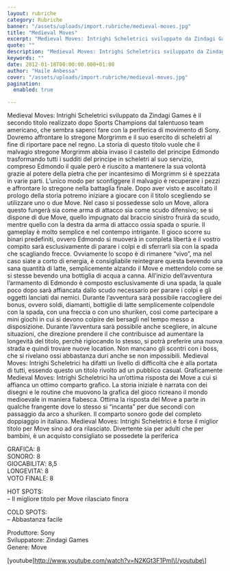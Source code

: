 ```yaml
---
layout: rubriche
category: Rubriche
banner: "/assets/uploads/import.rubriche/medieval-moves.jpg"
title: "Medieval Moves"
excerpt: "Medieval Moves: Intrighi Scheletrici sviluppato da Zindagi Games è il secondo titolo realizzato dopo Sports Champions dal talentuoso team americano, che sembra saperci fare con la periferica di movimento di Sony. Dovremo affrontare lo stregone Morgrimm e il suo esercito di scheletri al fine di riportare pace nel regno. La storia di questo titolo vuole [&hellip"
quote: ""
description: "Medieval Moves: Intrighi Scheletrici sviluppato da Zindagi Games è il secondo titolo realizzato dopo Sports Champions dal talentuoso team americano, che sembra saperci fare con la periferica di movimento di Sony. Dovremo affrontare lo stregone Morgrimm e il suo esercito di scheletri al fine di riportare pace nel regno. La storia di questo titolo vuole [&hellip"
keywords: ""
date: 2012-01-18T00:00:00.000+01:00
author: "Haile Anbessa"
cover: "/assets/uploads/import.rubriche/medieval-moves.jpg"
pagination:
  enabled: true

---
```


Medieval Moves: Intrighi Scheletrici sviluppato da Zindagi Games è il secondo titolo realizzato dopo Sports Champions dal talentuoso team americano, che sembra saperci fare con la periferica di movimento di Sony. Dovremo affrontare lo stregone Morgrimm e il suo esercito di scheletri al fine di riportare pace nel regno. La storia di questo titolo vuole che il malvagio stregone Morgrimm abbia invaso il castello del principe Edmondo trasformando tutti i sudditi del principe in scheletri al suo servizio, compreso Edmondo il quale però è riuscito a mantenere la sua volontà grazie al potere della pietra che per incantesimo di Morgrimm si è spezzata in varie parti. L’unico modo per sconfiggere il malvagio è recuperare i pezzi e affrontare lo stregone nella battaglia finale. Dopo aver visto e ascoltato il prologo della storia potremo iniziare a giocare con il titolo scegliendo se utilizzare uno o due Move. Nel caso si possedesse solo un Move, allora questo fungerà sia come arma di attacco sia come scudo difensivo; se si dispone di due Move, quello impugnato dal braccio sinistro fruirà da scudo, mentre quello con la destra da arma di attacco ossia spada o spurie. Il gameplay è molto semplice e nel contempo intrigante. Il gioco scorre su binari predefiniti, ovvero Edmondo si muoverà in completa libertà e il vostro compito sarà esclusivamente di parare i colpi e di sferrarli sia con la spada che scagliando frecce. Ovviamente lo scopo è di rimanere “vivo”, ma nel caso siate a corto di energia, è consigliabile reintegrare questa bevendo una sana quantità di latte, semplicemente alzando il Move e mettendolo come se si stesse bevendo una bottiglia di acqua a canna. All’inizio dell’avventura l’armamento di Edmondo è composto esclusivamente di una spada, la quale poco dopo sarà affiancata dallo scudo necessario per parare i colpi e gli oggetti lanciati dai nemici. Durante l’avventura sarà possibile raccogliere dei bonus, ovvero soldi, diamanti, bottiglie di latte semplicemente colpendole con la spada, con una freccia o con uno shuriken, così come partecipare a mini giochi in cui si devono colpire dei bersagli nel tempo messo a disposizione. Durante l’avventura sarà possibile anche scegliere, in alcune situazioni, che direzione prendere il che contribuisce ad aumentare la longevità del titolo, perchè rigiocando lo stesso, si potrà preferire una nuova strada e quindi trovare nuove location. Non mancano gli scontri con i boss, che si rivelano ossi abbastanza duri anche se non impossibili. Medieval Moves: Intrighi Scheletrici ha difatti un livello di difficoltà che è alla portata di tutti, essendo questo un titolo rivolto ad un pubblico casual. Graficamente Medieval Moves: Intrighi Scheletrici ha un’ottima risposta dei Move a cui si affianca un ottimo comparto grafico. La storia iniziale è narrata con dei disegni e le routine che muovono la grafica del gioco ricreano il mondo medioevale in maniera fiabesca. Ottima la risposta del Move a parte in qualche frangente dove lo stesso si “incanta” per due secondi con passaggio da arco a shuriken. Il comparto sonoro gode del completo doppiaggio in italiano. Medieval Moves: Intrighi Scheletrici è forse il miglior titolo per Move sino ad ora rilasciato. Divertente sia per adulti che per bambini, è un acquisto consigliato se possedete la periferica

GRAFICA: 8  
SONORO: 8  
GIOCABILITA’: 8,5  
LONGEVITA’: 8  
VOTO FINALE: 8

HOT SPOTS:  
– Il migliore titolo per Move rilasciato finora

COLD SPOTS:  
– Abbastanza facile

Produttore: Sony  
Sviluppatore: Zindagi Games  
Genere: Move

\[youtube\]http://www.youtube.com/watch?v=N2KGt3F1PmI\[/youtube\]